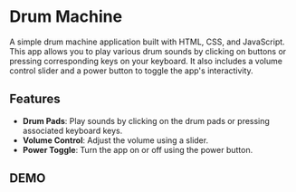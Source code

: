 # Drum Machine

A simple drum machine application built with HTML, CSS, and JavaScript. This app allows you to play various drum sounds by clicking on buttons or pressing corresponding keys on your keyboard. It also includes a volume control slider and a power button to toggle the app's interactivity.

## Features

- **Drum Pads**: Play sounds by clicking on the drum pads or pressing associated keyboard keys.
- **Volume Control**: Adjust the volume using a slider.
- **Power Toggle**: Turn the app on or off using the power button.

## DEMO

